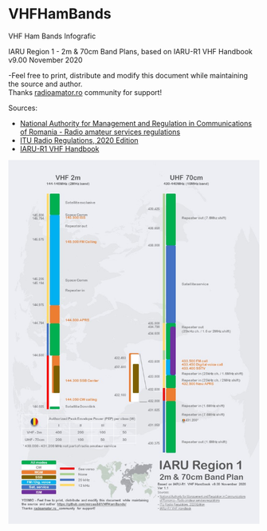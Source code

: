 # VHFHamBands
VHF Ham Bands Infografic

IARU Region 1 - 2m & 70cm Band Plans, based on IARU-R1 VHF Handbook v9.00 November 2020

-Feel free to print, distribute and modify this document while maintaining the source and author.<br/>
Thanks [radioamator.ro](https://radioamator.ro) community for support!

Sources:
- [National Authority for Management and Regulation in Communications of Romania - Radio amateur services regulations](http://www.ancom.ro/radioamatori_2899)
- [ITU Radio Regulations, 2020 Edition](https://www.itu.int/pub/R-REG-RR)
- [IARU-R1 VHF Handbook](https://www.iaru-r1.org/reference/handbooks/)

![Alt text](Ham_Bands_Chart.jpg)
